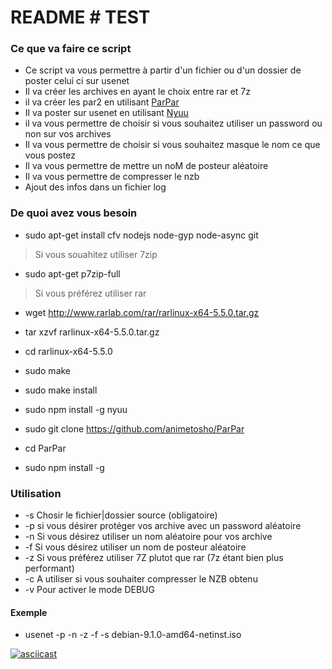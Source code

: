 # README # TEST

### Ce que va faire ce script
* Ce script va vous permettre à partir d'un fichier ou d'un dossier de poster celui ci sur usenet 
* Il va créer les archives en ayant le choix entre rar et 7z
* il va créer les par2 en utilisant [ParPar](https://github.com/animetosho/ParPar "ParPar")
* Il va poster sur usenet en utilisant [Nyuu](https://github.com/animetosho/Nyuu "Nyuu")
* il va vous permettre de choisir si vous souhaitez utiliser un password ou non sur vos archives
* Il va vous permettre de choisir si vous souhaitez masque le nom ce que vous postez
* Il va vous permettre de mettre un noM de posteur aléatoire
* Il va vous permettre de compresser le nzb
* Ajout des infos dans un fichier log

### De quoi avez vous besoin ###

* sudo apt-get install cfv nodejs node-gyp node-async git

> Si vous souahitez utiliser 7zip 

* sudo apt-get p7zip-full

> Si vous préférez utiliser rar

* wget http://www.rarlab.com/rar/rarlinux-x64-5.5.0.tar.gz
* tar xzvf rarlinux-x64-5.5.0.tar.gz
* cd rarlinux-x64-5.5.0
* sudo make
* sudo make install

* sudo npm install -g nyuu
* sudo git clone https://github.com/animetosho/ParPar
* cd ParPar
* sudo npm install -g

### Utilisation
>	
* -s	Chosir le fichier|dossier source (obligatoire)
* -p	si vous désirer protéger vos archive avec un password aléatoire
* -n	Si vous désirez utiliser un nom aléatoire pour vos archive
* -f	Si vous désirez utiliser un nom de posteur aléatoire
* -z	Si vous préférez utiliser 7Z plutot que rar (7z étant bien plus performant)
* -c	A utiliser si vous souhaiter compresser le NZB obtenu
* -v	Pour activer le mode DEBUG

#### Exemple

* usenet -p -n -z -f -s debian-9.1.0-amd64-netinst.iso

[![asciicast](https://asciinema.org/a/HCihE7t77QTJOorNzDXLOXpQA.png)](https://asciinema.org/a/HCihE7t77QTJOorNzDXLOXpQA)
